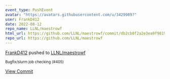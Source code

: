 ```yaml
---
event_type: PushEvent
avatar: "https://avatars.githubusercontent.com/u/3429989?"
user: FrankD412
date: 2022-08-12
repo_name: LLNL/maestrowf
html_url: https://github.com/LLNL/maestrowf/commit/db2cb0f2a2e3ea9f981947741aa05a0906316fb0
repo_url: https://github.com/LLNL/maestrowf
---
```


<a href='https://github.com/FrankD412' target='_blank'>FrankD412</a> pushed to <a href='https://github.com/LLNL/maestrowf' target='_blank'>LLNL/maestrowf</a>

<small>Bugfix/slurm job checking (#405)</small>

<a href='https://github.com/LLNL/maestrowf/commit/db2cb0f2a2e3ea9f981947741aa05a0906316fb0' target='_blank'>View Commit</a>